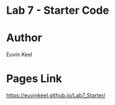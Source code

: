 # Lab 7 - Starter Code

# Author
Euvin Keel

# Pages Link
https://euvinkeel.github.io/Lab7_Starter/

